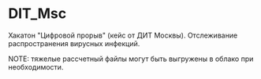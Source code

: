 # DIT_Msc
Хакатон "Цифровой прорыв" (кейс от ДИТ Москвы).
Отслеживание распространения вирусных инфекций.

NOTE: тяжелые рассчетный файлы могут быть выгружены в облако при необходимости.
